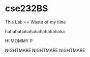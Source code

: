 # cse232BS
This Lab == Waste of my time

hahahahahahahahahahahaha

HI MOMMY P 

NIGHTMARE NIGHTMARE NIGHTMARE
